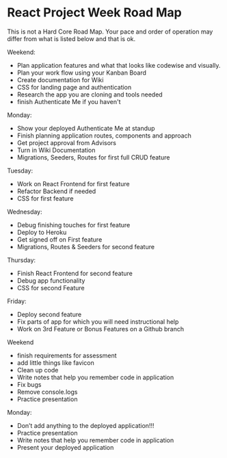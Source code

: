 # React Project Week Road Map

This is not a Hard Core Road Map. Your pace and order of operation may differ from what is listed below and that is ok.

Weekend:

- Plan application features and what that looks like codewise and visually.
- Plan your work flow using your Kanban Board
- Create documentation for Wiki
- CSS for landing page and authentication
- Research the app you are cloning and tools needed
- finish Authenticate Me if you haven't

Monday:

- Show your deployed Authenticate Me at standup
- Finish planning application routes, components and approach
- Get project approval from Advisors
- Turn in Wiki Documentation
- Migrations, Seeders, Routes for first full CRUD feature

Tuesday:

- Work on React Frontend for first feature
- Refactor Backend if needed
- CSS for first feature

Wednesday:

- Debug finishing touches for first feature
- Deploy to Heroku
- Get signed off on First feature
- Migrations, Routes & Seeders for second feature

Thursday:

- Finish React Frontend for second feature
- Debug app functionality
- CSS for second Feature

Friday:

- Deploy second feature
- Fix parts of app for which you will need instructional help
- Work on 3rd Feature or Bonus Features on a Github branch

Weekend

- finish requirements for assessment
- add little things like favicon
- Clean up code
- Write notes that help you remember code in application
- Fix bugs
- Remove console.logs
- Practice presentation

Monday:

- Don’t add anything to the deployed application!!!
- Practice presentation
- Write notes that help you remember code in application
- Present your deployed application
